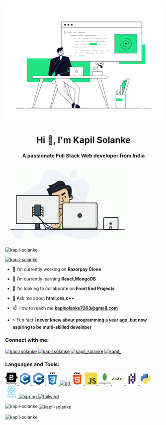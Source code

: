 ![Mastercard](https://github.com/Kapil-Solanke/Kapil-Solanke/blob/main/Images/git_1.gif)
<h1 align="center">Hi 👋, I'm Kapil Solanke</h1>
<h3 align="center">A passionate Full Stack Web developer from India</h3>
<img alig="right" alt="Coding" width="400" src="https://github.com/Kapil-Solanke/Kapil-Solanke/blob/main/Images/programmer.gif">
<p align="left"> <img src="https://komarev.com/ghpvc/?username=kapil-solanke&label=Profile%20views&color=0e75b6&style=flat" alt="kapil-solanke" /> </p>

<p align="left"> <a href="https://github.com/ryo-ma/github-profile-trophy"><img src="https://github-profile-trophy.vercel.app/?username=kapil-solanke" alt="kapil-solanke" /></a> </p>

- 🔭 I’m currently working on **Razorpay Clone**

- 🌱 I’m currently learning **React,MongoDB**

- 👯 I’m looking to collaborate on **Front End Projects**

- 💬 Ask me about **html,css,c++**

- 📫 How to reach me **kapisolanke7263@gmail.com**

- ⚡ Fun fact **I never knew about programming a year ago, but now aspiring to be multi-skilled developer**

<h3 align="left">Connect with me:</h3>
<p align="left">
<a href="https://linkedin.com/in/kapil solanke" target="blank"><img align="center" src="https://raw.githubusercontent.com/rahuldkjain/github-profile-readme-generator/master/src/images/icons/Social/linked-in-alt.svg" alt="kapil solanke" height="30" width="40" /></a>
<a href="https://www.codechef.com/users/kapil solanke" target="blank"><img align="center" src="https://cdn.jsdelivr.net/npm/simple-icons@3.1.0/icons/codechef.svg" alt="kapil solanke" height="30" width="40" /></a>
<a href="https://www.leetcode.com/kapil_solanke" target="blank"><img align="center" src="https://raw.githubusercontent.com/rahuldkjain/github-profile-readme-generator/master/src/images/icons/Social/leet-code.svg" alt="kapil_solanke" height="30" width="40" /></a>
<a href="https://auth.geeksforgeeks.org/user/kapil_" target="blank"><img align="center" src="https://raw.githubusercontent.com/rahuldkjain/github-profile-readme-generator/master/src/images/icons/Social/geeks-for-geeks.svg" alt="kapil_" height="30" width="40" /></a>
</p>

<h3 align="left">Languages and Tools:</h3>
<p align="left"> <a href="https://getbootstrap.com" target="_blank" rel="noreferrer"> <img src="https://raw.githubusercontent.com/devicons/devicon/master/icons/bootstrap/bootstrap-plain-wordmark.svg" alt="bootstrap" width="40" height="40"/> </a> <a href="https://www.cprogramming.com/" target="_blank" rel="noreferrer"> <img src="https://raw.githubusercontent.com/devicons/devicon/master/icons/c/c-original.svg" alt="c" width="40" height="40"/> </a> <a href="https://www.w3schools.com/cpp/" target="_blank" rel="noreferrer"> <img src="https://raw.githubusercontent.com/devicons/devicon/master/icons/cplusplus/cplusplus-original.svg" alt="cplusplus" width="40" height="40"/> </a> <a href="https://www.w3schools.com/css/" target="_blank" rel="noreferrer"> <img src="https://raw.githubusercontent.com/devicons/devicon/master/icons/css3/css3-original-wordmark.svg" alt="css3" width="40" height="40"/> </a> <a href="https://git-scm.com/" target="_blank" rel="noreferrer"> <img src="https://www.vectorlogo.zone/logos/git-scm/git-scm-icon.svg" alt="git" width="40" height="40"/> </a> <a href="https://www.w3.org/html/" target="_blank" rel="noreferrer"> <img src="https://raw.githubusercontent.com/devicons/devicon/master/icons/html5/html5-original-wordmark.svg" alt="html5" width="40" height="40"/> </a> <a href="https://developer.mozilla.org/en-US/docs/Web/JavaScript" target="_blank" rel="noreferrer"> <img src="https://raw.githubusercontent.com/devicons/devicon/master/icons/javascript/javascript-original.svg" alt="javascript" width="40" height="40"/> </a> <a href="https://www.mongodb.com/" target="_blank" rel="noreferrer"> <img src="https://raw.githubusercontent.com/devicons/devicon/master/icons/mongodb/mongodb-original-wordmark.svg" alt="mongodb" width="40" height="40"/> </a> <a href="https://nodejs.org" target="_blank" rel="noreferrer"> <img src="https://raw.githubusercontent.com/devicons/devicon/master/icons/nodejs/nodejs-original-wordmark.svg" alt="nodejs" width="40" height="40"/> </a> <a href="https://pandas.pydata.org/" target="_blank" rel="noreferrer"> <img src="https://raw.githubusercontent.com/devicons/devicon/2ae2a900d2f041da66e950e4d48052658d850630/icons/pandas/pandas-original.svg" alt="pandas" width="40" height="40"/> </a> <a href="https://www.python.org" target="_blank" rel="noreferrer"> <img src="https://raw.githubusercontent.com/devicons/devicon/master/icons/python/python-original.svg" alt="python" width="40" height="40"/> </a> <a href="https://reactjs.org/" target="_blank" rel="noreferrer"> <img src="https://raw.githubusercontent.com/devicons/devicon/master/icons/react/react-original-wordmark.svg" alt="react" width="40" height="40"/> </a> <a href="https://spring.io/" target="_blank" rel="noreferrer"> <img src="https://www.vectorlogo.zone/logos/springio/springio-icon.svg" alt="spring" width="40" height="40"/> </a> <a href="https://tailwindcss.com/" target="_blank" rel="noreferrer"> <img src="https://www.vectorlogo.zone/logos/tailwindcss/tailwindcss-icon.svg" alt="tailwind" width="40" height="40"/> </a> </p>

<p><img align="left" src="https://github-readme-stats.vercel.app/api/top-langs?username=kapil-solanke&show_icons=true&locale=en&layout=compact" alt="kapil-solanke" /></p>

<p>&nbsp;<img align="center" src="https://github-readme-stats.vercel.app/api?username=kapil-solanke&show_icons=true&locale=en" alt="kapil-solanke" /></p>

<p><img align="center" src="https://github-readme-streak-stats.herokuapp.com/?user=kapil-solanke&" alt="kapil-solanke" /></p>
